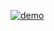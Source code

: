[![demo](https://img.youtube.com/vi/YOUTUBE_VIDEO_ID_HERE/0.jpg)](https://www.youtube.com/watch?v=yzesvcnR9Gc)

